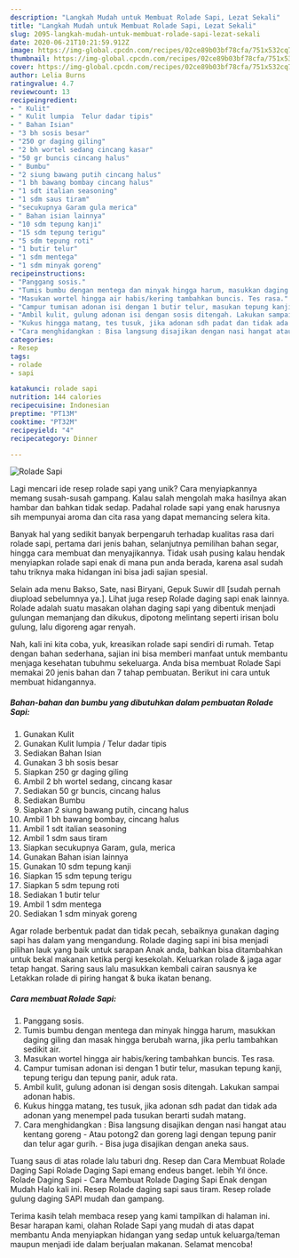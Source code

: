 ```yaml
---
description: "Langkah Mudah untuk Membuat Rolade Sapi, Lezat Sekali"
title: "Langkah Mudah untuk Membuat Rolade Sapi, Lezat Sekali"
slug: 2095-langkah-mudah-untuk-membuat-rolade-sapi-lezat-sekali
date: 2020-06-21T10:21:59.912Z
image: https://img-global.cpcdn.com/recipes/02ce89b03bf78cfa/751x532cq70/rolade-sapi-foto-resep-utama.jpg
thumbnail: https://img-global.cpcdn.com/recipes/02ce89b03bf78cfa/751x532cq70/rolade-sapi-foto-resep-utama.jpg
cover: https://img-global.cpcdn.com/recipes/02ce89b03bf78cfa/751x532cq70/rolade-sapi-foto-resep-utama.jpg
author: Lelia Burns
ratingvalue: 4.7
reviewcount: 13
recipeingredient:
- " Kulit"
- " Kulit lumpia  Telur dadar tipis"
- " Bahan Isian"
- "3 bh sosis besar"
- "250 gr daging giling"
- "2 bh wortel sedang cincang kasar"
- "50 gr buncis cincang halus"
- " Bumbu"
- "2 siung bawang putih cincang halus"
- "1 bh bawang bombay cincang halus"
- "1 sdt italian seasoning"
- "1 sdm saus tiram"
- "secukupnya Garam gula merica"
- " Bahan isian lainnya"
- "10 sdm tepung kanji"
- "15 sdm tepung terigu"
- "5 sdm tepung roti"
- "1 butir telur"
- "1 sdm mentega"
- "1 sdm minyak goreng"
recipeinstructions:
- "Panggang sosis."
- "Tumis bumbu dengan mentega dan minyak hingga harum, masukkan daging giling dan masak hingga berubah warna, jika perlu tambahkan sedikit air."
- "Masukan wortel hingga air habis/kering tambahkan buncis. Tes rasa."
- "Campur tumisan adonan isi dengan 1 butir telur, masukan tepung kanji, tepung terigu dan tepung panir, aduk rata."
- "Ambil kulit, gulung adonan isi dengan sosis ditengah. Lakukan sampai adonan habis."
- "Kukus hingga matang, tes tusuk, jika adonan sdh padat dan tidak ada adonan yang menempel pada tusukan berarti sudah matang."
- "Cara menghidangkan : Bisa langsung disajikan dengan nasi hangat atau kentang goreng Atau potong2 dan goreng lagi dengan tepung panir dan telur agar gurih. Bisa juga disajikan dengan aneka saus."
categories:
- Resep
tags:
- rolade
- sapi

katakunci: rolade sapi 
nutrition: 144 calories
recipecuisine: Indonesian
preptime: "PT13M"
cooktime: "PT32M"
recipeyield: "4"
recipecategory: Dinner

---
```



![Rolade Sapi](https://img-global.cpcdn.com/recipes/02ce89b03bf78cfa/751x532cq70/rolade-sapi-foto-resep-utama.jpg)

Lagi mencari ide resep rolade sapi yang unik? Cara menyiapkannya memang susah-susah gampang. Kalau salah mengolah maka hasilnya akan hambar dan bahkan tidak sedap. Padahal rolade sapi yang enak harusnya sih mempunyai aroma dan cita rasa yang dapat memancing selera kita.

Banyak hal yang sedikit banyak berpengaruh terhadap kualitas rasa dari rolade sapi, pertama dari jenis bahan, selanjutnya pemilihan bahan segar, hingga cara membuat dan menyajikannya. Tidak usah pusing kalau hendak menyiapkan rolade sapi enak di mana pun anda berada, karena asal sudah tahu triknya maka hidangan ini bisa jadi sajian spesial.

Selain ada menu Bakso, Sate, nasi Biryani, Gepuk Suwir dll [sudah pernah diupload sebelumnya ya.]. Lihat juga resep Rolade daging sapi enak lainnya. Rolade adalah suatu masakan olahan daging sapi yang dibentuk menjadi gulungan memanjang dan dikukus, dipotong melintang seperti irisan bolu gulung, lalu digoreng agar renyah.


Nah, kali ini kita coba, yuk, kreasikan rolade sapi sendiri di rumah. Tetap dengan bahan sederhana, sajian ini bisa memberi manfaat untuk membantu menjaga kesehatan tubuhmu sekeluarga. Anda bisa membuat Rolade Sapi memakai 20 jenis bahan dan 7 tahap pembuatan. Berikut ini cara untuk membuat hidangannya.

<!--inarticleads1-->

##### Bahan-bahan dan bumbu yang dibutuhkan dalam pembuatan Rolade Sapi:

1. Gunakan  Kulit
1. Gunakan  Kulit lumpia / Telur dadar tipis
1. Sediakan  Bahan Isian
1. Gunakan 3 bh sosis besar
1. Siapkan 250 gr daging giling
1. Ambil 2 bh wortel sedang, cincang kasar
1. Sediakan 50 gr buncis, cincang halus
1. Sediakan  Bumbu
1. Siapkan 2 siung bawang putih, cincang halus
1. Ambil 1 bh bawang bombay, cincang halus
1. Ambil 1 sdt italian seasoning
1. Ambil 1 sdm saus tiram
1. Siapkan secukupnya Garam, gula, merica
1. Gunakan  Bahan isian lainnya
1. Gunakan 10 sdm tepung kanji
1. Siapkan 15 sdm tepung terigu
1. Siapkan 5 sdm tepung roti
1. Sediakan 1 butir telur
1. Ambil 1 sdm mentega
1. Sediakan 1 sdm minyak goreng


Agar rolade berbentuk padat dan tidak pecah, sebaiknya gunakan daging sapi has dalam yang mengandung. Rolade daging sapi ini bisa menjadi pilihan lauk yang baik untuk sarapan Anak anda, bahkan bisa ditambahkan untuk bekal makanan ketika pergi kesekolah. Keluarkan rolade &amp; jaga agar tetap hangat. Saring saus lalu masukkan kembali cairan sausnya ke Letakkan rolade di piring hangat &amp; buka ikatan benang. 

<!--inarticleads2-->

##### Cara membuat Rolade Sapi:

1. Panggang sosis.
1. Tumis bumbu dengan mentega dan minyak hingga harum, masukkan daging giling dan masak hingga berubah warna, jika perlu tambahkan sedikit air.
1. Masukan wortel hingga air habis/kering tambahkan buncis. Tes rasa.
1. Campur tumisan adonan isi dengan 1 butir telur, masukan tepung kanji, tepung terigu dan tepung panir, aduk rata.
1. Ambil kulit, gulung adonan isi dengan sosis ditengah. Lakukan sampai adonan habis.
1. Kukus hingga matang, tes tusuk, jika adonan sdh padat dan tidak ada adonan yang menempel pada tusukan berarti sudah matang.
1. Cara menghidangkan : Bisa langsung disajikan dengan nasi hangat atau kentang goreng - Atau potong2 dan goreng lagi dengan tepung panir dan telur agar gurih. - Bisa juga disajikan dengan aneka saus.


Tuang saus di atas rolade lalu taburi dng. Resep dan Cara Membuat Rolade Daging Sapi Rolade Daging Sapi emang endeus banget. lebih Yıl önce. Rolade Daging Sapi - Cara Membuat Rolade Daging Sapi Enak dengan Mudah Halo kali ini. Resep Rolade daging sapi saus tiram. Resep rolade gulung daging SAPI mudah dan gampang. 

Terima kasih telah membaca resep yang kami tampilkan di halaman ini. Besar harapan kami, olahan Rolade Sapi yang mudah di atas dapat membantu Anda menyiapkan hidangan yang sedap untuk keluarga/teman maupun menjadi ide dalam berjualan makanan. Selamat mencoba!
